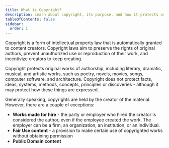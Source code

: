 ```yaml
---
title: What is Copyright?
description: Learn about copyright, its purpose, and how it protects original works of authorship.
tableOfContents: false
sidebar:
  order: 1
---
```


Copyright is a form of intellectual property law that is automatically granted to content creators. Copyright laws aim to preserve the rights of original authors, prevent unauthorized use or reproduction of their work, and incentivize creators to keep creating.

Copyright protects original works of authorship, including literary, dramatic, musical, and artistic works, such as poetry, novels, movies, songs, computer software, and architecture. Copyright does not protect facts, ideas, systems, methods, concepts, principles or discoveries - although it may protect how these things are expressed.

Generally speaking, copyrights are held by the creator of the material. However, there are a couple of exceptions:

- **Works made for hire** - the party or employer who hired the creator is considered the author, even if the employee created the work. The employer can be a firm, an organization, an institution, or an individual.
- **Fair Use content** - a provision to make certain use of copyrighted works without obtaining permission
- **Public Domain content**
